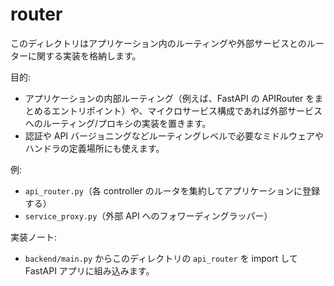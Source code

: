 # router

このディレクトリはアプリケーション内のルーティングや外部サービスとのルーターに関する実装を格納します。

目的:
- アプリケーションの内部ルーティング（例えば、FastAPI の APIRouter をまとめるエントリポイント）や、マイクロサービス構成であれば外部サービスへのルーティング/プロキシの実装を置きます。
- 認証や API バージョニングなどルーティングレベルで必要なミドルウェアやハンドラの定義場所にも使えます。

例:
- `api_router.py`（各 controller のルータを集約してアプリケーションに登録する）
- `service_proxy.py`（外部 API へのフォワーディングラッパー）

実装ノート:
- `backend/main.py` からこのディレクトリの `api_router` を import して FastAPI アプリに組み込みます。
